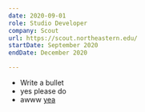 ```yaml
---
date: 2020-09-01
role: Studio Developer
company: Scout
url: https://scout.northeastern.edu/
startDate: September 2020
endDate: December 2020

---
```


- Write a bullet
- yes please do
- awww [yea](https://google.com)